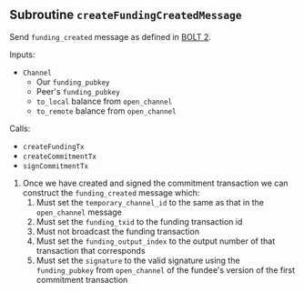 ## Subroutine `createFundingCreatedMessage`

Send `funding_created` message as defined in [BOLT 2](https://github.com/lightning/bolts/blob/master/02-peer-protocol.md#the-funding_created-message).

Inputs:

-   `Channel`
    -   Our `funding_pubkey`
    -   Peer's `funding_pubkey`
    -   `to_local` balance from `open_channel`
    -   `to_remote` balance from `open_channel`

Calls:

-   `createFundingTx`
-   `createCommitmentTx`
-   `signCommitmentTx`

1. Once we have created and signed the commitment transaction we can construct the `funding_created` message which:
    1. Must set the `temporary_channel_id` to the same as that in the `open_channel` message
    1. Must set the `funding_txid` to the funding transaction id
    1. Must not broadcast the funding transaction
    1. Must set the `funding_output_index` to the output number of that transaction that corresponds
    1. Must set the `signature` to the valid signature using the `funding_pubkey` from `open_channel` of the fundee's version of the first commitment transaction
